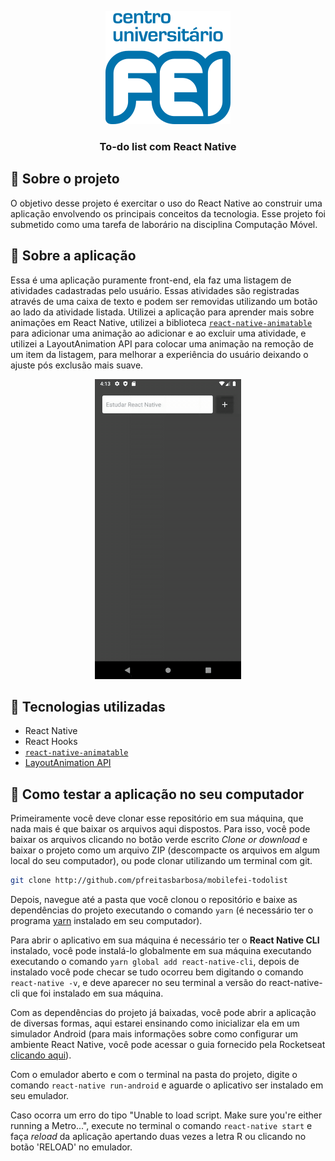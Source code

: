 <p align="center">
  <img alt="FEI" src="./.github/feilogo.png" />
</p>

<h3 align="center">
  To-do list com React Native
</h3>

## :rocket: Sobre o projeto
O objetivo desse projeto é exercitar o uso do React Native ao construir uma aplicação envolvendo os principais conceitos da tecnologia. Esse projeto foi submetido como uma tarefa de laborário na disciplina Computação Móvel.

## :memo: Sobre a aplicação
Essa é uma aplicação puramente front-end, ela faz uma listagem de atividades cadastradas pelo usuário. Essas atividades são registradas através de uma caixa de texto e podem ser removidas utilizando um botão ao lado da atividade listada. Utilizei a aplicação para aprender mais sobre animações em React Native, utilizei a biblioteca [`react-native-animatable`](https://github.com/oblador/react-native-animatable) para adicionar uma animação ao adicionar e ao excluir uma atividade, e utilizei a LayoutAnimation API para colocar uma animação na remoção de um item da listagem, para melhorar a experiência do usuário deixando o ajuste pós exclusão mais suave.

<p align="center">
  <img src="./.github/todo.gif" />
</p>

## :hammer: Tecnologias utilizadas
- React Native
- React Hooks
- [`react-native-animatable`](https://github.com/oblador/react-native-animatable)
- [LayoutAnimation API](https://reactnative.dev/docs/layoutanimation)

## :wrench: Como testar a aplicação no seu computador
Primeiramente você deve clonar esse repositório em sua máquina, que nada mais é que baixar os arquivos aqui dispostos. Para isso, você pode baixar os arquivos clicando no botão verde escrito <em>Clone or download</em> e baixar o projeto como um arquivo ZIP (descompacte os arquivos em algum local do seu computador), ou pode clonar utilizando um terminal com git.

```bash
git clone http://github.com/pfreitasbarbosa/mobilefei-todolist
```

Depois, navegue até a pasta que você clonou o repositório e baixe as dependências do projeto executando o comando `yarn` (é necessário ter o programa [yarn](https://classic.yarnpkg.com/pt-BR/docs/install/) instalado em seu computador).

Para abrir o aplicativo em sua máquina é necessário ter o __React Native CLI__ instalado, você pode instalá-lo globalmente em sua máquina executando executando o comando `yarn global add react-native-cli`, depois de instalado você pode checar se tudo ocorreu bem digitando o comando `react-native -v`, e deve aparecer no seu terminal a versão do react-native-cli que foi instalado em sua máquina.

Com as dependências do projeto já baixadas, você pode abrir a aplicação de diversas formas, aqui estarei ensinando como inicializar ela em um simulador Android (para mais informações sobre como configurar um ambiente React Native, você pode acessar o guia fornecido pela Rocketseat [clicando aqui](https://react-native.rocketseat.dev/)).

Com o emulador aberto e com o terminal na pasta do projeto, digite o comando `react-native run-android` e aguarde o aplicativo ser instalado em seu emulador.

Caso ocorra um erro do tipo "Unable to load script. Make sure you're either running a Metro...", execute no terminal o comando `react-native start` e faça <em>reload</em> da aplicação apertando duas vezes a letra R ou clicando no botão 'RELOAD' no emulador.